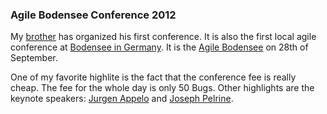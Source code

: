 ### Agile Bodensee Conference 2012

My [brother][1] has  organized his first conference. It is  also the first local
agile conference at  [Bodensee in Germany][2]. It is the  [Agile Bodensee][3] on
28th of September.

One  of my  favorite highlite  is the  fact that  the conference  fee is  really
cheap. The  fee for  the whole  day is only  50 Bugs.  Other highlights  are the
keynote speakers: [Jurgen Appelo][4] and [Joseph Pelrine][5].

[1]: https://twitter.com/_stritti_
[2]: https://maps.google.de/maps?q=Auf+der+Insel+1,+78462+Konstanz&hl=de&ie=UTF8&sll=48.661847,9.003665&sspn=3.882151,9.876709&t=h&hnear=Auf+der+Insel+1,+78462+Konstanz,+Freiburg,+Baden-W%C3%BCrttemberg&z=16
[3]: http://www.agile-bodensee.com/
[4]: http://www.jurgenappelo.com/
[5]: http://www.metaprog.com/blogs/